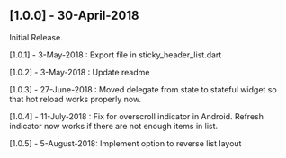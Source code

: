 ## [1.0.0] - 30-April-2018

Initial Release.

[1.0.1] - 3-May-2018 : Export file in sticky_header_list.dart

[1.0.2] - 3-May-2018 : Update readme

[1.0.3] - 27-June-2018 : Moved delegate from state to stateful widget so that hot reload works properly now.

[1.0.4] - 11-July-2018 : Fix for overscroll indicator in Android. Refresh indicator now works if there are not enough items in list.

[1.0.5] - 5-August-2018: Implement option to reverse list layout